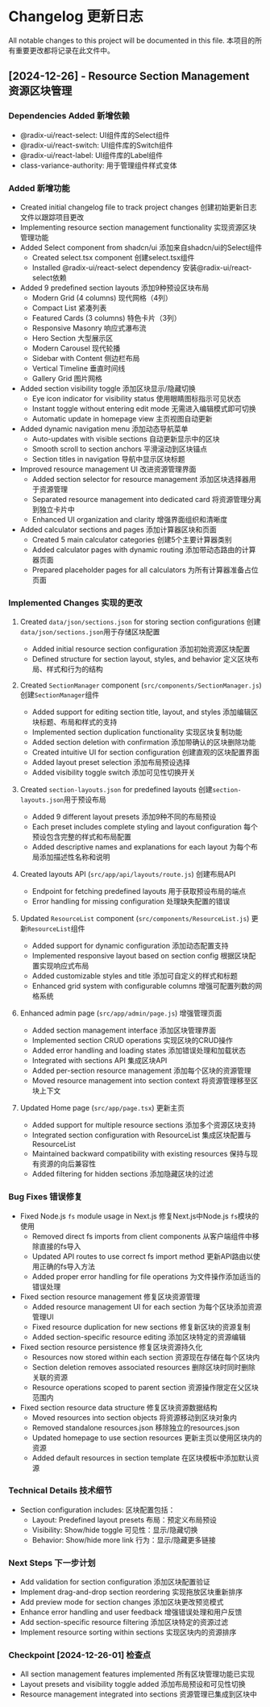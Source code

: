 # Changelog 更新日志

All notable changes to this project will be documented in this file.
本项目的所有重要更改都将记录在此文件中。

## [2024-12-26] - Resource Section Management 资源区块管理

### Dependencies Added 新增依赖
- @radix-ui/react-select: UI组件库的Select组件
- @radix-ui/react-switch: UI组件库的Switch组件
- @radix-ui/react-label: UI组件库的Label组件
- class-variance-authority: 用于管理组件样式变体

### Added 新增功能
- Created initial changelog file to track project changes
  创建初始更新日志文件以跟踪项目更改
- Implementing resource section management functionality
  实现资源区块管理功能
- Added Select component from shadcn/ui
  添加来自shadcn/ui的Select组件
  - Created select.tsx component
    创建select.tsx组件
  - Installed @radix-ui/react-select dependency
    安装@radix-ui/react-select依赖
- Added 9 predefined section layouts
  添加9种预设区块布局
  - Modern Grid (4 columns) 现代网格（4列）
  - Compact List 紧凑列表
  - Featured Cards (3 columns) 特色卡片（3列）
  - Responsive Masonry 响应式瀑布流
  - Hero Section 大型展示区
  - Modern Carousel 现代轮播
  - Sidebar with Content 侧边栏布局
  - Vertical Timeline 垂直时间线
  - Gallery Grid 图片网格
- Added section visibility toggle
  添加区块显示/隐藏切换
  - Eye icon indicator for visibility status
    使用眼睛图标指示可见状态
  - Instant toggle without entering edit mode
    无需进入编辑模式即可切换
  - Automatic update in homepage view
    主页视图自动更新
- Added dynamic navigation menu
  添加动态导航菜单
  - Auto-updates with visible sections
    自动更新显示中的区块
  - Smooth scroll to section anchors
    平滑滚动到区块锚点
  - Section titles in navigation
    导航中显示区块标题
- Improved resource management UI
  改进资源管理界面
  - Added section selector for resource management
    添加区块选择器用于资源管理
  - Separated resource management into dedicated card
    将资源管理分离到独立卡片中
  - Enhanced UI organization and clarity
    增强界面组织和清晰度
- Added calculator sections and pages
  添加计算器区块和页面
  - Created 5 main calculator categories
    创建5个主要计算器类别
  - Added calculator pages with dynamic routing
    添加带动态路由的计算器页面
  - Prepared placeholder pages for all calculators
    为所有计算器准备占位页面

### Implemented Changes 实现的更改
1. Created `data/json/sections.json` for storing section configurations
   创建`data/json/sections.json`用于存储区块配置
   - Added initial resource section configuration
     添加初始资源区块配置
   - Defined structure for section layout, styles, and behavior
     定义区块布局、样式和行为的结构

2. Created `SectionManager` component (`src/components/SectionManager.js`)
   创建`SectionManager`组件
   - Added support for editing section title, layout, and styles
     添加编辑区块标题、布局和样式的支持
   - Implemented section duplication functionality
     实现区块复制功能
   - Added section deletion with confirmation
     添加带确认的区块删除功能
   - Created intuitive UI for section configuration
     创建直观的区块配置界面
   - Added layout preset selection
     添加布局预设选择
   - Added visibility toggle switch
     添加可见性切换开关

3. Created `section-layouts.json` for predefined layouts
   创建`section-layouts.json`用于预设布局
   - Added 9 different layout presets
     添加9种不同的布局预设
   - Each preset includes complete styling and layout configuration
     每个预设包含完整的样式和布局配置
   - Added descriptive names and explanations for each layout
     为每个布局添加描述性名称和说明

4. Created layouts API (`src/app/api/layouts/route.js`)
   创建布局API
   - Endpoint for fetching predefined layouts
     用于获取预设布局的端点
   - Error handling for missing configuration
     处理缺失配置的错误

5. Updated `ResourceList` component (`src/components/ResourceList.js`)
   更新`ResourceList`组件
   - Added support for dynamic configuration
     添加动态配置支持
   - Implemented responsive layout based on section config
     根据区块配置实现响应式布局
   - Added customizable styles and title
     添加可自定义的样式和标题
   - Enhanced grid system with configurable columns
     增强可配置列数的网格系统

6. Enhanced admin page (`src/app/admin/page.js`)
   增强管理页面
   - Added section management interface
     添加区块管理界面
   - Implemented section CRUD operations
     实现区块的CRUD操作
   - Added error handling and loading states
     添加错误处理和加载状态
   - Integrated with sections API
     集成区块API
   - Added per-section resource management
     添加每个区块的资源管理
   - Moved resource management into section context
     将资源管理移至区块上下文

7. Updated Home page (`src/app/page.tsx`)
   更新主页
   - Added support for multiple resource sections
     添加多个资源区块支持
   - Integrated section configuration with ResourceList
     集成区块配置与ResourceList
   - Maintained backward compatibility with existing resources
     保持与现有资源的向后兼容性
   - Added filtering for hidden sections
     添加隐藏区块的过滤

### Bug Fixes 错误修复
- Fixed Node.js `fs` module usage in Next.js
  修复Next.js中Node.js `fs`模块的使用
  - Removed direct fs imports from client components
    从客户端组件中移除直接的fs导入
  - Updated API routes to use correct fs import method
    更新API路由以使用正确的fs导入方法
  - Added proper error handling for file operations
    为文件操作添加适当的错误处理
- Fixed section resource management
  修复区块资源管理
  - Added resource management UI for each section
    为每个区块添加资源管理UI
  - Fixed resource duplication for new sections
    修复新区块的资源复制
  - Added section-specific resource editing
    添加区块特定的资源编辑
- Fixed section resource persistence
  修复区块资源持久化
  - Resources now stored within each section
    资源现在存储在每个区块内
  - Section deletion removes associated resources
    删除区块时同时删除关联的资源
  - Resource operations scoped to parent section
    资源操作限定在父区块范围内
- Fixed section resource data structure
  修复区块资源数据结构
  - Moved resources into section objects
    将资源移动到区块对象内
  - Removed standalone resources.json
    移除独立的resources.json
  - Updated homepage to use section resources
    更新主页以使用区块内的资源
  - Added default resources in section template
    在区块模板中添加默认资源

### Technical Details 技术细节
- Section configuration includes:
  区块配置包括：
  - Layout: Predefined layout presets
    布局：预定义布局预设
  - Visibility: Show/hide toggle
    可见性：显示/隐藏切换
  - Behavior: Show/hide more link
    行为：显示/隐藏更多链接

### Next Steps 下一步计划
- Add validation for section configuration
  添加区块配置验证
- Implement drag-and-drop section reordering
  实现拖放区块重新排序
- Add preview mode for section changes
  添加区块更改预览模式
- Enhance error handling and user feedback
  增强错误处理和用户反馈
- Add section-specific resource filtering
  添加区块特定的资源过滤
- Implement resource sorting within sections
  实现区块内的资源排序

### Checkpoint [2024-12-26-01] 检查点
- All section management features implemented
  所有区块管理功能已实现
- Layout presets and visibility toggle added
  添加布局预设和可见性切换
- Resource management integrated into sections
  资源管理已集成到区块中
